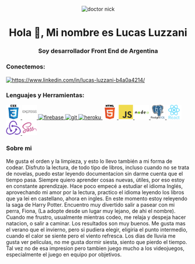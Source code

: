 
<p align="center">
<img src=https://user-images.githubusercontent.com/90403563/200921715-b41ed46a-b775-4bf0-9197-77f227024869.gif alt="doctor nick" height="288" width="388"/>
</p>
  
<h1 align="center">Hola 👋, Mi nombre es Lucas Luzzani</h1>
<h3 align="center">Soy desarrollador Front End de Argentina</h3>

<h3 align="left">Conectemos:</h3>
<p align="left">
<a href="https://linkedin.com/in/https://www.linkedin.com/in/lucas-luzzani-b4a0a4214/" target="blank"><img align="center" src="https://raw.githubusercontent.com/rahuldkjain/github-profile-readme-generator/master/src/images/icons/Social/linked-in-alt.svg" alt="https://www.linkedin.com/in/lucas-luzzani-b4a0a4214/" height="30" width="40" /></a>
</p>

<h3 align="left">Lenguajes y Herramientas:</h3>
<p align="left"> <a href="https://www.w3schools.com/css/" target="_blank" rel="noreferrer"> <img src="https://raw.githubusercontent.com/devicons/devicon/master/icons/css3/css3-original-wordmark.svg" alt="css3" width="40" height="40"/> </a> <a href="https://expressjs.com" target="_blank" rel="noreferrer"> <img src="https://raw.githubusercontent.com/devicons/devicon/master/icons/express/express-original-wordmark.svg" alt="express" width="40" height="40"/> </a> <a href="https://firebase.google.com/" target="_blank" rel="noreferrer"> <img src="https://www.vectorlogo.zone/logos/firebase/firebase-icon.svg" alt="firebase" width="40" height="40"/> </a> <a href="https://git-scm.com/" target="_blank" rel="noreferrer"> <img src="https://www.vectorlogo.zone/logos/git-scm/git-scm-icon.svg" alt="git" width="40" height="40"/> </a> <a href="https://heroku.com" target="_blank" rel="noreferrer"> <img src="https://www.vectorlogo.zone/logos/heroku/heroku-icon.svg" alt="heroku" width="40" height="40"/> </a> <a href="https://www.w3.org/html/" target="_blank" rel="noreferrer"> <img src="https://raw.githubusercontent.com/devicons/devicon/master/icons/html5/html5-original-wordmark.svg" alt="html5" width="40" height="40"/> </a> <a href="https://developer.mozilla.org/en-US/docs/Web/JavaScript" target="_blank" rel="noreferrer"> <img src="https://raw.githubusercontent.com/devicons/devicon/master/icons/javascript/javascript-original.svg" alt="javascript" width="40" height="40"/> </a> <a href="https://nodejs.org" target="_blank" rel="noreferrer"> <img src="https://raw.githubusercontent.com/devicons/devicon/master/icons/nodejs/nodejs-original-wordmark.svg" alt="nodejs" width="40" height="40"/> </a> <a href="https://www.postgresql.org" target="_blank" rel="noreferrer"> <img src="https://raw.githubusercontent.com/devicons/devicon/master/icons/postgresql/postgresql-original-wordmark.svg" alt="postgresql" width="40" height="40"/> </a> <a href="https://reactjs.org/" target="_blank" rel="noreferrer"> <img src="https://raw.githubusercontent.com/devicons/devicon/master/icons/react/react-original-wordmark.svg" alt="react" width="40" height="40"/> </a> <a href="https://redux.js.org" target="_blank" rel="noreferrer"> <img src="https://raw.githubusercontent.com/devicons/devicon/master/icons/redux/redux-original.svg" alt="redux" width="40" height="40"/> </a> <a href="https://sass-lang.com" target="_blank" rel="noreferrer"> <img src="https://raw.githubusercontent.com/devicons/devicon/master/icons/sass/sass-original.svg" alt="sass" width="40" height="40"/> </a> </p>


<h3 align="left">Sobre mi</h3>
 Me gusta el orden y la limpieza, y esto lo llevo también a mi forma de codear. Disfruto la lectura, de todo tipo de libros, incluso cuando no se trata de novelas, puedo estar leyendo documentacion sin darme cuenta que el tiempo pasa. 
 Siempre quiero aprender cosas nuevas, útiles, por eso estoy en constante aprendizaje. Hace poco empecé a estudiar el idioma Inglés, aprovechando mi amor por la lectura, practico el idioma leyendo los libros que ya lei en castellano, ahora en ingles. En este momento estoy releyendo la saga de Harry Potter. Encuentro muy divertido salir a pasear con mi perra, Fiona, (La adopte desde un lugar muy lejano, de ahi el nombre). Cuando me frustro, usualmente mientras codeo, me relaja y despeja hacer natacion, o salir a caminar. Los resultados son muy buenos. Me gusta mas el verano que el invierno, pero si pudiera elegir, eligiria el punto intermedio, cuando el calor se siente pero el viento refresca. Los dias de lluvia me gusta ver peliculas, no me gusta dormir siesta, siento que pierdo el tiempo. Tal vez no de esa impresion pero tambien juego mucho a los videojuegos, especialmente el juego en equipo por objetivos. 
